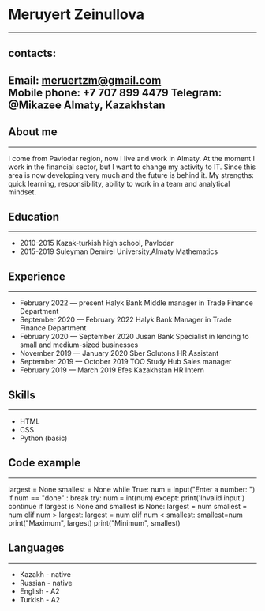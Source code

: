 # Meruyert Zeinullova
-------------------------
## contacts:
Email: meruertzm@gmail.com  
Mobile phone: +7 707 899 4479
Telegram: @Mikazee
Almaty, Kazakhstan
------------------------

## About me
-----------
I come from Pavlodar region, now I live and work in Almaty.
At the moment I work in the financial sector, but I want to change my activity to IT. 
Since this area is now developing very much and the future is behind it.
My strengths: quick learning, responsibility, ability to work in a team and analytical mindset.

## Education
-----------
- 2010-2015 
Kazak-turkish high school, Pavlodar
- 2015-2019
Suleyman Demirel University,Almaty
Mathematics

## Experience
------------
- February 2022 — present
Halyk Bank
Middle manager in Trade Finance Department
- September 2020 — February 2022
Halyk Bank
Manager in Trade Finance Department
- February 2020 — September 2020
Jusan Bank
Specialist in lending to small and medium-sized businesses
- November 2019 — January 2020
Sber Solutons
HR Assistant
- September 2019 — October 2019
TOO Study Hub
Sales manager
- February 2019 — March 2019
Efes Kazakhstan
HR Intern

## Skills
-------------
- HTML
- CSS
- Python (basic)

## Code example
-------------
largest = None
smallest = None
while True:
    num = input("Enter a number: ")
    if num == "done" : 
        break
    try:
        num = int(num)
    except:
        print('Invalid input')
        continue
    if largest is None and smallest is None:
        largest = num
        smallest = num
    elif num > largest:
        largest = num
    elif num < smallest:
        smallest=num
print("Maximum", largest)
print("Minimum", smallest)

## Languages
-------------
- Kazakh - native
- Russian - native
- English - A2
- Turkish - A2

